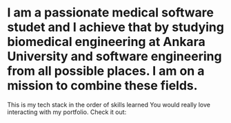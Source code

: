 <img>
<h1>I am a passionate medical software studet and I achieve that by studying biomedical engineering at Ankara University and software engineering from all possible places. I am on a mission to combine these fields.</h1>
This is my tech stack in the order of skills learned
You would really love interacting with my portfolio. Check it out: 
